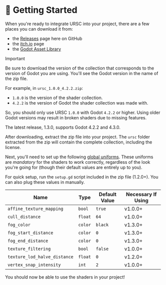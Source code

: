 # :rocket: Getting Started

When you're ready to integrate URSC into your project, there are a few places you can download it from:
- the [Releases](https://github.com/Zorochase/ultimate-retro-shader-collection/releases) page here on GitHub
- the [itch.io](https://zorochase.itch.io/ultimate-retro-shader-collection-for-godot) page
- the [Godot Asset Library](https://godotengine.org/asset-library/asset/2989)

> [!IMPORTANT]
> Be sure to download the version of the collection that corresponds to the version of Godot you are using. You'll see the Godot version in the name of the zip file.
>
> For example, in `ursc_1.0.0_4.2.2.zip`:
> - `1.0.0` is the version of the shader collection.
> - `4.2.2` is the version of Godot the shader collection was made with.
>
> So, you should only use URSC `1.0.0` with Godot `4.2.2` or higher. Using older Godot versions may result in broken shaders due to missing features.
>
> The latest release, 1.3.0, supports Godot 4.2.2 and 4.3.0.

After downloading, extract the zip file into your project. The `ursc` folder extracted from the zip will contain the complete collection, including the license.

Next, you'll need to set up the following [global uniforms](https://docs.godotengine.org/en/stable/tutorials/shaders/shader_reference/shading_language.html#global-uniforms). These uniforms are *mandatory* for the shaders to work correctly, regardless of the look you're going for (though their default values are entirely up to you).

For quick setup, run the `setup.gd` script included in the zip file (1.2.0+). You can also plug these values in manually.

| Name                         | Type    | Default Value | Necessary If Using |
| ---------------------------- | -----   | ------------- | ------------------ |
| `affine_texture_mapping`     | `bool`  | `true`        | v1.0.0+            |
| `cull_distance`              | `float` | `64`          | v1.0.0+            |
| `fog_color`                  | `color` | `black`       | v1.3.0+            |
| `fog_start_distance`         | `color` | `0`           | v1.3.0+            |
| `fog_end_distance`           | `color` | `0`           | v1.3.0+            |
| `texture_filtering`          | `bool`  | `false`       | v1.0.0+            |
| `texture_lod_halve_distance` | `float` | `0`           | v1.2.0+            |
| `vertex_snap_intensity`      | `int`   | `2`           | v1.0.0+            |

You should now be able to use the shaders in your project!
